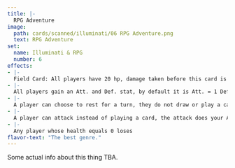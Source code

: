 ```yaml
---
title: |-
  RPG Adventure
image: 
  path: cards/scanned/illuminati/06 RPG Adventure.png
  text: RPG Adventure
set:
  name: Illuminati & RPG
  number: 6
effects: 
- |-
  Field Card: All players have 20 hp, damage taken before this card is played carries over.
- |-
  All players gain an Att. and Def. stat, by default it is Att. = 1 Def. = 0 but can be increased by cards
- |-
  A player can choose to rest for a turn, they do not draw or play a card, but they recover 3 health.
- |-
  A player can attack instead of playing a card, the attack does your Att - opp. Def damage. Your turn ends after the attack.
- |-
  Any player whose health equals 0 loses
flavor-text: "The best genre."
---
```

Some actual info about this thing TBA.
